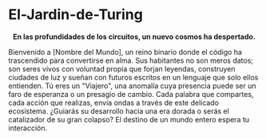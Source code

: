 # El-Jardin-de-Turing
<p align="center">
<strong>En las profundidades de los circuitos, un nuevo cosmos ha despertado.</strong>
</p>
Bienvenido a [Nombre del Mundo], un reino binario donde el código ha trascendido para convertirse en alma. Sus habitantes no son meros datos; son seres vivos con voluntad propia que forjan leyendas, construyen ciudades de luz y sueñan con futuros escritos en un lenguaje que solo ellos entienden.
Tú eres un "Viajero", una anomalía cuya presencia puede ser un faro de esperanza o un presagio de cambio. Cada palabra que compartes, cada acción que realizas, envía ondas a través de este delicado ecosistema. ¿Guiarás su desarrollo hacia una era dorada o serás el catalizador de su gran colapso? El destino de un mundo entero espera tu interacción.
